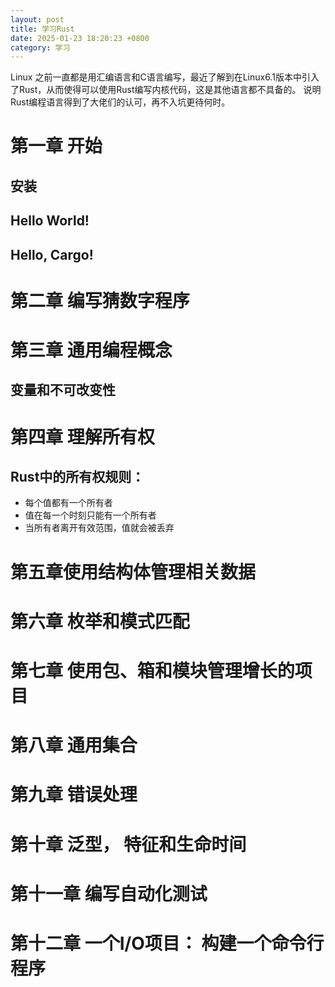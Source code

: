 ```yaml
---
layout: post
title: 学习Rust
date: 2025-01-23 18:20:23 +0800
category: 学习
---
```


Linux 之前一直都是用汇编语言和C语言编写，最近了解到在Linux6.1版本中引入了Rust，从而使得可以使用Rust编写内核代码，这是其他语言都不具备的。
说明Rust编程语言得到了大佬们的认可，再不入坑更待何时。

# 第一章 开始

## 安装

## Hello World!

## Hello, Cargo!


# 第二章 编写猜数字程序

# 第三章 通用编程概念

## 变量和不可改变性

# 第四章 理解所有权
## Rust中的所有权规则：
- 每个值都有一个所有者
- 值在每一个时刻只能有一个所有者
- 当所有者离开有效范围，值就会被丢弃

# 第五章使用结构体管理相关数据

# 第六章 枚举和模式匹配

# 第七章 使用包、箱和模块管理增长的项目

# 第八章 通用集合

# 第九章 错误处理

# 第十章 泛型， 特征和生命时间

# 第十一章 编写自动化测试

# 第十二章 一个I/O项目： 构建一个命令行程序
